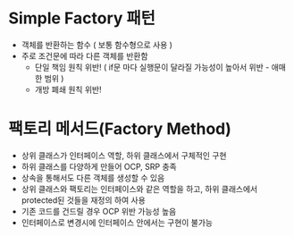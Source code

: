 # Simple Factory 패턴

 - 객체를 반환하는 함수 ( 보통 함수형으로 사용 )
 - 주로 조건문에 따라 다른 객체를 반환함
    - 단일 책임 원칙 위반! ( if문 마다 실행문이 달라질 가능성이 높아서 위반 - 애매한 범위 )
    - 개방 폐쇄 원칙 위반!


# 팩토리 메서드(Factory Method)
 - 상위 클래스가 인터페이스 역할, 하위 클래스에서 구체적인 구현
 - 하위 클래스를 다양하게 만들어 OCP, SRP 충족
 - 상속을 통해서도 다른 객체를 생성할 수 있음
 - 상위 클래스와 팩토리는 인터페이스와 같은 역할을 하고, 하위 클래스에서 protected된 것들을 재정의 하여 사용
 - 기존 코드를 건드릴 경우 OCP 위반 가능성 높음
 - 인터페이스로 변경시에 인터페이스 안에서는 구현이 불가능
